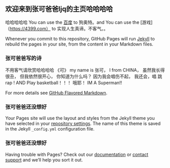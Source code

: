 ## 欢迎来到张可爸爸ljq的主页哈哈哈哈
哈哈哈哈哈
You can use the [百度](https://baidu.com) to 狗奥特。and You can use the [游戏]（https://4399.com） to 实现人生真谛。不客气。。
 
Whenever you commit to this repository, GitHub Pages will run [Jekyll](https://jekyllrb.com/) to rebuild the pages in your site, from the content in your Markdown files.

### 张可爸爸写的诗

不用客气请欣赏哈哈哈哈
《可》
my name is 张可，
I from CHINA，
虽然我长得很丑，
但我依然很开心，
你知道为什么吗？
因为我会唱伤不起，
我还会，唱 跳 rap !
AND Play basketball！！！
哦耶！  IM A Superman!!

For more details see [GitHub Flavored Markdown](https://guides.github.com/features/mastering-markdown/).

### 张可爸爸还没想好

Your Pages site will use the layout and styles from the Jekyll theme you have selected in your [repository settings](https://github.com/ruxingljq/haha/settings). The name of this theme is saved in the Jekyll `_config.yml` configuration file.

### 张可爸爸还没想好

Having trouble with Pages? Check out our [documentation](https://help.github.com/categories/github-pages-basics/) or [contact support](https://github.com/contact) and we’ll help you sort it out.
